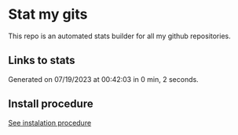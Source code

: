 # Stat my gits

This repo is an automated stats builder for all my github repositories.

## Links to stats


Generated on 07/19/2023 at 00:42:03 in 0 min, 2 seconds.

## Install procedure

[See instalation procedure](./src/install.md)
